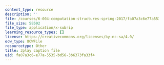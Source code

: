```yaml
---
content_type: resource
description: ''
file: /courses/6-004-computation-structures-spring-2017/fa07a3c6e77a5535bd563b6373fa33f4_q38KAGAKORk.vtt
file_size: 58592
file_type: application/x-subrip
learning_resource_types: []
license: https://creativecommons.org/licenses/by-nc-sa/4.0/
ocw_type: OCWFile
resourcetype: Other
title: 3play caption file
uid: fa07a3c6-e77a-5535-bd56-3b6373fa33f4
---
```

